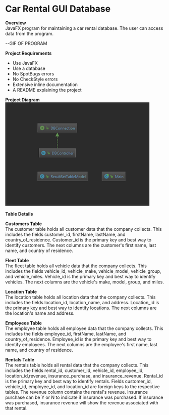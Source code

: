 # Car Rental GUI Database
<b>Overview</b><br/>
  JavaFX program for maintaining a car rental database. The user can access data from the program.

--GIF OF PROGRAM

<b>Project Requirements</b><br/>
- Use JavaFX<br/>
- Use a database<br/>
- No SpotBugs errors<br/>
- No CheckStyle errors<br/>
- Extensive inline documentation<br/>
- A README explaining the project<br/>

<b>Project Diagram</b><br/>
<img src = "Diagram.PNG" />

<b>Table Details</b><br/>

<b>Customers Table</b><br/>
  The customer table holds all customer data that the company collects. This includes the fields customer_id, firstName, lastName, and country_of_residence. Customer_id is the primary key and best way to identify customers. The next columns are the customer's first name, last name, and country of residence.
  
<b>Fleet Table</b><br/>
  The fleet table holds all vehicle data that the company collects. This includes the fields vehicle_id, vehicle_make, vehicle_model, vehicle_group, and vehicle_miles. Vehicle_id is the primary key and best way to identify vehicles. The next columns are the vehicle's make, model, group, and miles.
  
<b>Location Table</b><br/>
  The location table holds all location data that the company collects. This includes the fields location_id, location_name, and address. Location_id is the primary key and best way to identify locations. The next columns are the location's name and address.

<b>Employees Table</b><br/>
  The employee table holds all employee data that the company collects. This includes the fields employee_id, firstName, lastName, and country_of_residence. Employee_id is the primary key and best way to identify employees. The next columns are the employee's first name, last name, and country of residence.
  
<b>Rentals Table</b><br/>
  The rentals table holds all rental data that the company collects. This includes the fields rental_id, customer_id, vehicle_id, employee_id, location_id,revenue, insurance_purchase, and insurance_revenue. Rental_id is the primary key and best way to identify rentals. Fields customer_id, vehicle_id, employee_id, and location_id are foreign keys to the respective tables. The revenue column contains the rental's revenue. Insurance purchase can be Y or N to indicate if insurance was purchased. If insurance was purchased, insurance revenue will show the revenue associated with that rental.
